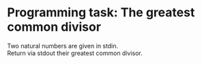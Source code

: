 # Programming task: The greatest common divisor  

  Two natural numbers are given in stdin.  
  Return via stdout their greatest common divisor.
